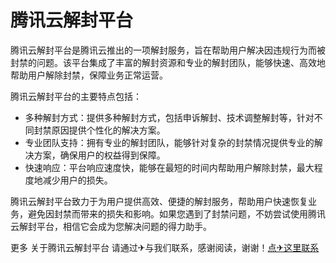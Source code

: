 # 腾讯云解封平台

腾讯云解封平台是腾讯云推出的一项解封服务，旨在帮助用户解决因违规行为而被封禁的问题。该平台集成了丰富的解封资源和专业的解封团队，能够快速、高效地帮助用户解除封禁，保障业务正常运营。

腾讯云解封平台的主要特点包括：
- 多种解封方式：提供多种解封方式，包括申诉解封、技术调整解封等，针对不同封禁原因提供个性化的解决方案。
- 专业团队支持：拥有专业的解封团队，能够针对复杂的封禁情况提供专业的解决方案，确保用户的权益得到保障。
- 快速响应：平台响应速度快，能够在最短的时间内帮助用户解除封禁，最大程度地减少用户的损失。

腾讯云解封平台致力于为用户提供高效、便捷的解封服务，帮助用户快速恢复业务，避免因封禁而带来的损失和影响。如果您遇到了封禁问题，不妨尝试使用腾讯云解封平台，相信它会成为您解决问题的得力助手。

更多 关于腾讯云解封平台 请通过✈与我们联系，感谢阅读，谢谢！[点✈这里联系](https://lm.k02.cc)